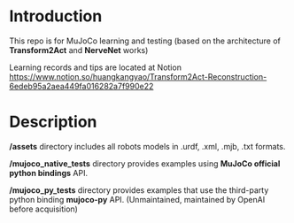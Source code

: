 # Introduction
This repo is for MuJoCo learning and testing (based on the architecture of **Transform2Act** and **NerveNet** works)

Learning records and tips are located at Notion https://www.notion.so/huangkangyao/Transform2Act-Reconstruction-6edeb95a2aea449fa016282a7f990e22

# Description
**/assets** directory includes all robots models in .urdf, .xml, .mjb, .txt formats.

**/mujoco_native_tests** directory provides examples using **MuJoCo official python bindings** API.

**/mujoco_py_tests** directory provides examples that use the third-party python binding **mujoco-py** API. (Unmaintained, maintained by OpenAI before acquisition)
